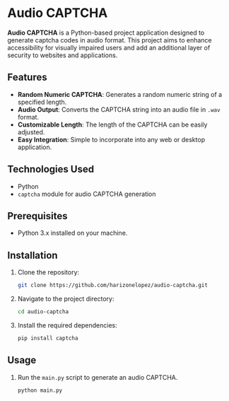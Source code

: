 ﻿# Audio CAPTCHA

**Audio CAPTCHA** is a Python-based project application designed to generate captcha codes in audio format. This project aims to enhance accessibility for visually impaired users and add an additional layer of security to websites and applications.


## Features

- **Random Numeric CAPTCHA**: Generates a random numeric string of a specified length.
- **Audio Output**: Converts the CAPTCHA string into an audio file in `.wav` format.
- **Customizable Length**: The length of the CAPTCHA can be easily adjusted.
- **Easy Integration**: Simple to incorporate into any web or desktop application.

## Technologies Used
- Python
- `captcha` module for audio CAPTCHA generation

## Prerequisites
- Python 3.x installed on your machine.

## Installation

1. Clone the repository:

    ```bash
    git clone https://github.com/harizonelopez/audio-captcha.git
    ```

2. Navigate to the project directory:

    ```bash
    cd audio-captcha
    ```

3. Install the required dependencies:

    ```bash
    pip install captcha
    ```

## Usage

1. Run the `main.py` script to generate an audio CAPTCHA.

    ```bash
    python main.py
    ```



